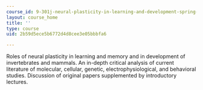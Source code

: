 ```yaml
---
course_id: 9-301j-neural-plasticity-in-learning-and-development-spring-2002
layout: course_home
title: ''
type: course
uid: 2b59d5ece5b6772d4d8cee3e05bbbfa6

---
```

Roles of neural plasticity in learning and memory and in development of invertebrates and mammals. An in-depth critical analysis of current literature of molecular, cellular, genetic, electrophysiological, and behavioral studies. Discussion of original papers supplemented by introductory lectures.
